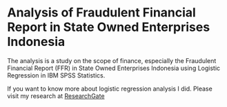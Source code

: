 # Analysis of Fraudulent Financial Report in State Owned Enterprises Indonesia

The analysis is a study on the scope of finance, especially the Fraudulent Financial Report (FFR) in State Owned Enterprises Indonesia using Logistic Regression in IBM SPSS Statistics.

If you want to know more about logistic regression analysis I did. Please visit my research at [ResearchGate](https://www.researchgate.net/profile/Andry-Suka-Putra)
